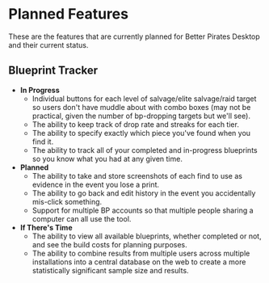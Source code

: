 # Planned Features #

These are the features that are currently planned for Better Pirates Desktop and their current status.

## Blueprint Tracker ##
  * **In Progress**
    * Individual buttons for each level of salvage/elite salvage/raid target so users don't have muddle about with combo boxes (may not be practical, given the number of bp-dropping targets but we'll see).
    * The ability to keep track of drop rate and streaks for each tier.
    * The ability to specify exactly which piece you've found when you find it.
    * The ability to track all of your completed and in-progress blueprints so you know what you had at any given time.
  * **Planned**
    * The ability to take and store screenshots of each find to use as evidence in the event you lose a print.
    * The ability to go back and edit history in the event you accidentally mis-click something.
    * Support for multiple BP accounts so that multiple people sharing a computer can all use the tool.
  * **If There's Time**
    * The ability to view all available blueprints, whether completed or not, and see the build costs for planning purposes.
    * The ability to combine results from multiple users across multiple installations into a central database on the web to create a more statistically significant sample size and results.